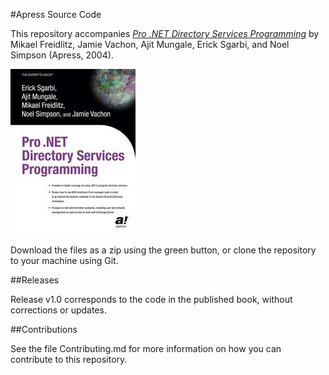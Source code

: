#Apress Source Code

This repository accompanies [*Pro .NET Directory Services Programming*](http://www.apress.com/9781590592694) by Mikael Freidlitz, Jamie Vachon, Ajit Mungale, Erick Sgarbi, and Noel Simpson (Apress, 2004).

![Cover image](9781590592694.jpg)

Download the files as a zip using the green button, or clone the repository to your machine using Git.

##Releases

Release v1.0 corresponds to the code in the published book, without corrections or updates.

##Contributions

See the file Contributing.md for more information on how you can contribute to this repository.
